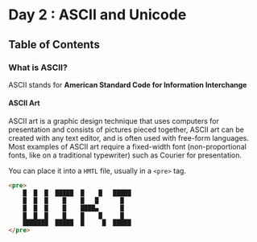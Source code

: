 # Day 2 : ASCII and Unicode

## Table of Contents

### What is ASCII?

ASCII stands for **American Standard Code for Information Interchange**

#### ASCII Art

ASCII art is a graphic design technique that uses computers for presentation and consists of pictures pieced together, ASCII art can be created with any text editor, and is often used with free-form languages. Most examples of ASCII art require a fixed-width font (non-proportional fonts, like on a traditional typewriter) such as Courier for presentation.

You can place it into a `HMTL` file, usually in a `<pre>` tag.

```html
<pre>
    █  █  █  █████  █    █   █████
    █  █  █    █    █   █      █ 
    █  █  █    █    ████▄      █
    █  █  █    █    █    █     █
    ███████  █████  █     █  █████
</pre>
```
